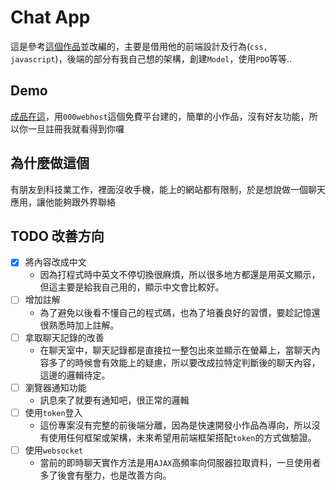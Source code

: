 # Chat App
這是參考[這個作品](https://youtu.be/VnvzxGWiK54)並改編的，主要是借用他的前端設計及行為(`css, javascript`)，後端的部分有我自己想的架構，創建`Model`，使用`PDO`等等..

## Demo
[成品在這](https://chat-out.000webhostapp.com/)，用`000webhost`這個免費平台建的，簡單的小作品，沒有好友功能，所以你一旦註冊我就看得到你囉
## 為什麼做這個
有朋友到科技業工作，裡面沒收手機，能上的網站都有限制，於是想說做一個聊天應用，讓他能夠跟外界聯絡

## TODO 改善方向
* [x] 將內容改成中文
    * 因為打程式時中英文不停切換很麻煩，所以很多地方都還是用英文顯示，但這主要是給我自己用的，顯示中文會比較好。
* [ ] 增加註解
    * 為了避免以後看不懂自己的程式碼，也為了培養良好的習慣，要趁記憶還很熟悉時加上註解。
* [ ] 拿取聊天記錄的改善
    * 在聊天室中，聊天記錄都是直接拉一整包出來並顯示在螢幕上，當聊天內容多了的時候會有效能上的疑慮，所以要改成拉特定判斷後的聊天內容，這邊的邏輯待定。
* [ ] 瀏覽器通知功能
    * 訊息來了就要有通知吧，很正常的邏輯
* [ ] 使用`token`登入
    * 這份專案沒有完整的前後端分離，因為是快速開發小作品為導向，所以沒有使用任何框架或架構，未來希望用前端框架搭配`token`的方式做驗證。
* [ ] 使用`websocket`
    * 當前的即時聊天實作方法是用`AJAX`高頻率向伺服器拉取資料，一旦使用者多了後會有壓力，也是改善方向。